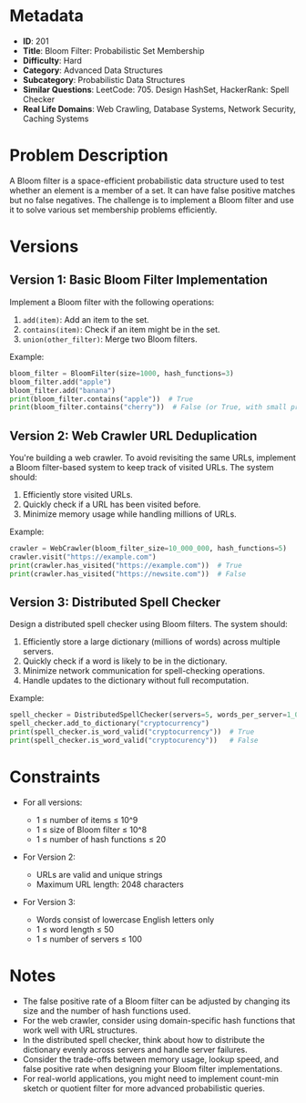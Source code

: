 # Metadata

- **ID**: 201
- **Title**: Bloom Filter: Probabilistic Set Membership
- **Difficulty**: Hard
- **Category**: Advanced Data Structures
- **Subcategory**: Probabilistic Data Structures
- **Similar Questions**: LeetCode: 705. Design HashSet, HackerRank: Spell Checker
- **Real Life Domains**: Web Crawling, Database Systems, Network Security, Caching Systems

# Problem Description

A Bloom filter is a space-efficient probabilistic data structure used to test whether an element is a member of a set. It can have false positive matches but no false negatives. The challenge is to implement a Bloom filter and use it to solve various set membership problems efficiently.

# Versions

## Version 1: Basic Bloom Filter Implementation

Implement a Bloom filter with the following operations:
1. `add(item)`: Add an item to the set.
2. `contains(item)`: Check if an item might be in the set.
3. `union(other_filter)`: Merge two Bloom filters.

Example:
```python
bloom_filter = BloomFilter(size=1000, hash_functions=3)
bloom_filter.add("apple")
bloom_filter.add("banana")
print(bloom_filter.contains("apple"))  # True
print(bloom_filter.contains("cherry"))  # False (or True, with small probability)
```

## Version 2: Web Crawler URL Deduplication

You're building a web crawler. To avoid revisiting the same URLs, implement a Bloom filter-based system to keep track of visited URLs. The system should:

1. Efficiently store visited URLs.
2. Quickly check if a URL has been visited before.
3. Minimize memory usage while handling millions of URLs.

Example:
```python
crawler = WebCrawler(bloom_filter_size=10_000_000, hash_functions=5)
crawler.visit("https://example.com")
print(crawler.has_visited("https://example.com"))  # True
print(crawler.has_visited("https://newsite.com"))  # False
```

## Version 3: Distributed Spell Checker

Design a distributed spell checker using Bloom filters. The system should:

1. Efficiently store a large dictionary (millions of words) across multiple servers.
2. Quickly check if a word is likely to be in the dictionary.
3. Minimize network communication for spell-checking operations.
4. Handle updates to the dictionary without full recomputation.

Example:
```python
spell_checker = DistributedSpellChecker(servers=5, words_per_server=1_000_000)
spell_checker.add_to_dictionary("cryptocurrency")
print(spell_checker.is_word_valid("cryptocurrency"))  # True
print(spell_checker.is_word_valid("cryptocurency"))   # False
```

# Constraints

- For all versions:
  - 1 ≤ number of items ≤ 10^9
  - 1 ≤ size of Bloom filter ≤ 10^8
  - 1 ≤ number of hash functions ≤ 20

- For Version 2:
  - URLs are valid and unique strings
  - Maximum URL length: 2048 characters

- For Version 3:
  - Words consist of lowercase English letters only
  - 1 ≤ word length ≤ 50
  - 1 ≤ number of servers ≤ 100

# Notes

- The false positive rate of a Bloom filter can be adjusted by changing its size and the number of hash functions used.
- For the web crawler, consider using domain-specific hash functions that work well with URL structures.
- In the distributed spell checker, think about how to distribute the dictionary evenly across servers and handle server failures.
- Consider the trade-offs between memory usage, lookup speed, and false positive rate when designing your Bloom filter implementations.
- For real-world applications, you might need to implement count-min sketch or quotient filter for more advanced probabilistic queries.
